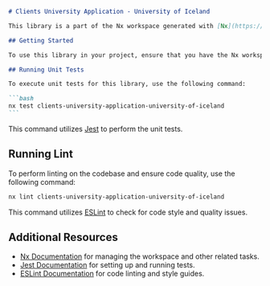 ````markdown
# Clients University Application - University of Iceland

This library is a part of the Nx workspace generated with [Nx](https://nx.dev).

## Getting Started

To use this library in your project, ensure that you have the Nx workspace environment set up.

## Running Unit Tests

To execute unit tests for this library, use the following command:

```bash
nx test clients-university-application-university-of-iceland
```
````

This command utilizes [Jest](https://jestjs.io) to perform the unit tests.

## Running Lint

To perform linting on the codebase and ensure code quality, use the following command:

```bash
nx lint clients-university-application-university-of-iceland
```

This command utilizes [ESLint](https://eslint.org/) to check for code style and quality issues.

## Additional Resources

- [Nx Documentation](https://nx.dev) for managing the workspace and other related tasks.
- [Jest Documentation](https://jestjs.io) for setting up and running tests.
- [ESLint Documentation](https://eslint.org/) for code linting and style guides.

```

```
